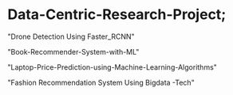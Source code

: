 # Data-Centric-Research-Project;

  "Drone Detection Using Faster_RCNN" 
  
 "Book-Recommender-System-with-ML"
 
 "Laptop-Price-Prediction-using-Machine-Learning-Algorithms"
 
 "Fashion Recommendation System Using Bigdata -Tech"
